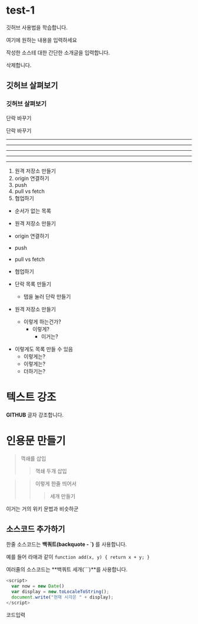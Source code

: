 # test-1
깃허브 사용법을 학습합니다.

여기에 원하는 내용을 입력하세요

작성한 소스테 대한 간단한 소개글을 입력합니다.

삭제합니다.

## 깃허브 살펴보기

### 깃허브 살펴보기

단락 바꾸기

단락 바꾸기

---

------------------------------------------------------
- - -

***

* * *

1. 원격 저장소 만들기
2. origin 연결하기
3. push
4. pull vs fetch
5. 협업하기

- 순서가 없는 목록
- 원격 저장소 만들기
- origin 연결하기
- push
- pull  vs fetch
- 협업하기

- 단락 목록 만들기
  - 탭을 눌러 단락 만들기
- 원격 저장소 만들기
  - 이렇게 하는건가?
    - 이렇게?
      - 이거는?

+ 이렇게도 목록 만들 수 있음
  - 이렇게는?
  - 이렇게는?
  + 더하기는?


# 텍스트 강조

**GITHUB** 글자 강조합니다.

# 인용문 만들기

> 꺽쇄를 삽입
>> 꺽쇄 두개 삽입

>> 이렇게 한줄 띄어서
>>> 세개 만들기

이거는 거의 위키 문법과 비슷하군

## 소스코드 추가하기

한줄 소스코드는 **백쿼트(backquote - `)** 를 사용합니다.

예를 들어 라애과 같이
`function add(x, y) { return x + y; }`

여러줄의 소스코드는 **백쿼트 세개(```)**를 사용합니다.

```javascript
<script>
  var now = new Date()
  var display = new.toLocaleToString();
  document.write("현재 시각은 " + display);
</script>
```
코드입력 
